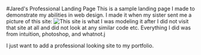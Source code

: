 ﻿#Jared's Professional Landing Page
This is a sample landing page I made to demonstrate my abilities in web design.
I made it when my sister sent me a picture of this site: ![This site is what I was modeling it after](http://i.imgur.com/wlv2NgL.png)
I did not visit that site at all and did not look at any similar code etc.
Everything I did was from intuition, photoshop, and whatnot.j

I just want to add a professional looking site to my portfolio.